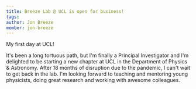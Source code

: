 ```yaml
---
title: Breeze Lab @ UCL is open for business!
tags:
author: Jon Breeze
member: jon-breeze
---
```


My first day at UCL!

It's been a long tortuous path, but I'm finally a Principal Investigator and I'm delighted to be starting a new chapter at UCL in the Department of Physics & Astronomy.  After 18 months of disruption due to the pandemic, I can't wait to get back in the lab. I'm looking forward to teaching and mentoring young physicists, doing great research and working with awesome colleagues.
